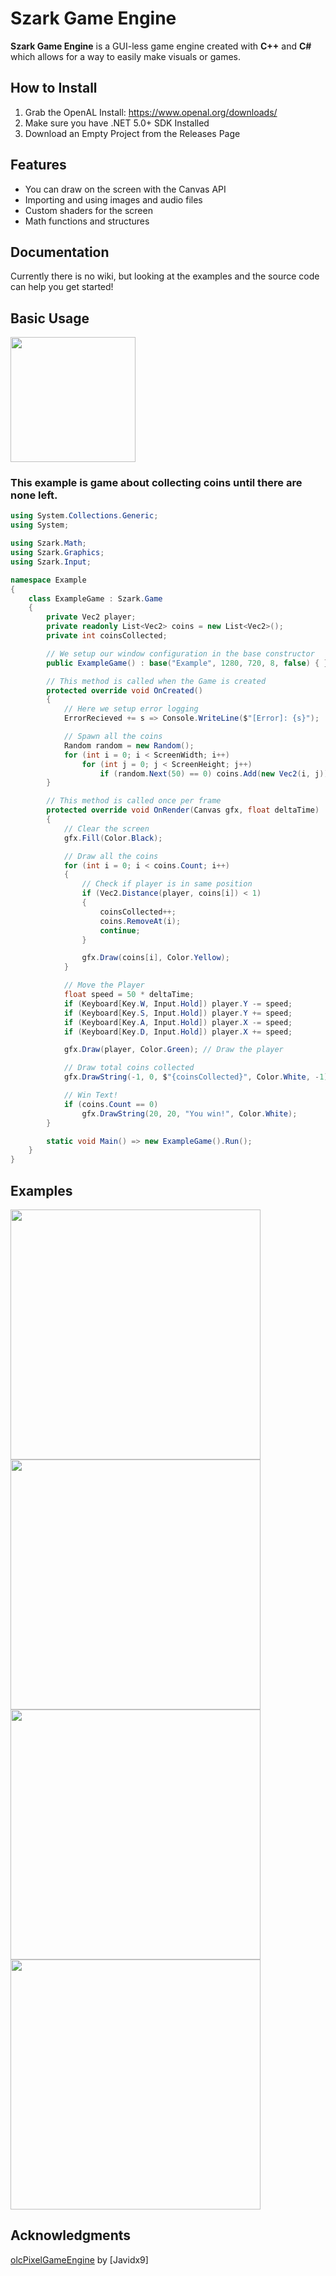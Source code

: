 # Szark Game Engine
**Szark Game Engine** is a GUI-less game engine created with **C++** and **C#** which allows for a way to easily make visuals or games.

## How to Install
1. Grab the OpenAL Install: https://www.openal.org/downloads/
2. Make sure you have .NET 5.0+ SDK Installed
3. Download an Empty Project from the Releases Page

## Features
- You can draw on the screen with the Canvas API
- Importing and using images and audio files
- Custom shaders for the screen
- Math functions and structures

## Documentation
Currently there is no wiki, but looking at the examples and the source code can help you get started!

## Basic Usage
<img src="https://i.imgur.com/v06ZBLK.png" width="200"></img>
### This example is game about collecting coins until there are none left.
```c#
using System.Collections.Generic;
using System;

using Szark.Math;
using Szark.Graphics;
using Szark.Input;

namespace Example
{
    class ExampleGame : Szark.Game
    {
        private Vec2 player;
        private readonly List<Vec2> coins = new List<Vec2>();
        private int coinsCollected;

        // We setup our window configuration in the base constructor
        public ExampleGame() : base("Example", 1280, 720, 8, false) { }

        // This method is called when the Game is created
        protected override void OnCreated()
        {
            // Here we setup error logging
            ErrorRecieved += s => Console.WriteLine($"[Error]: {s}");

            // Spawn all the coins
            Random random = new Random();
            for (int i = 0; i < ScreenWidth; i++)
                for (int j = 0; j < ScreenHeight; j++)
                    if (random.Next(50) == 0) coins.Add(new Vec2(i, j));
        }

        // This method is called once per frame
        protected override void OnRender(Canvas gfx, float deltaTime)
        {
            // Clear the screen
            gfx.Fill(Color.Black);

            // Draw all the coins
            for (int i = 0; i < coins.Count; i++)
            {
                // Check if player is in same position
                if (Vec2.Distance(player, coins[i]) < 1)
                {
                    coinsCollected++;
                    coins.RemoveAt(i);
                    continue;
                }

                gfx.Draw(coins[i], Color.Yellow);
            }

            // Move the Player
            float speed = 50 * deltaTime;
            if (Keyboard[Key.W, Input.Hold]) player.Y -= speed;
            if (Keyboard[Key.S, Input.Hold]) player.Y += speed;
            if (Keyboard[Key.A, Input.Hold]) player.X -= speed;
            if (Keyboard[Key.D, Input.Hold]) player.X += speed;

            gfx.Draw(player, Color.Green); // Draw the player

            // Draw total coins collected
            gfx.DrawString(-1, 0, $"{coinsCollected}", Color.White, -1);

            // Win Text!
            if (coins.Count == 0)
                gfx.DrawString(20, 20, "You win!", Color.White);
        }

        static void Main() => new ExampleGame().Run();
    }
}
```

## Examples
<img src="https://i.imgur.com/SPTGHfe.gif" width="400"></img><img src="https://i.imgur.com/xqOdddD.png" width="400"></img>
<img src="https://i.imgur.com/8JcMVde.png" width="400"></img><img src="https://i.imgur.com/g03ZFz5.png" width="400"></img>

## Acknowledgments
[olcPixelGameEngine](https://github.com/OneLoneCoder/olcPixelGameEngine) by [Javidx9]
